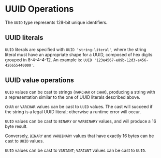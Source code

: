 # UUID Operations

The `UUID` type represents 128-bit unique identifiers.

## UUID literals

`UUID` literals are specified with `UUID 'string-literal'`, where the
string literal must have an appropriate shape for a UUID, composed of
hex digits grouped in 8-4-4-4-12.  An example is: `UUID
'123e4567-e89b-12d3-a456-426655440000'`.

## UUID value operations

`UUID` values can be cast to strings (`VARCHAR` or `CHAR`), producing
a string with a representation similar to the one of UUID literals
described above.

`CHAR` or `VARCHAR` values can be cast to `UUID` values.  The cast
will succeed if the string is a legal UUID literal; otherwise a runtime
error will occur.

`UUID` values can be cast to `BINARY` or `VARBINARY` values, and will
produce a 16 byte result.

Conversely, `BINARY` and `VARBINARY` values that have exactly 16 bytes
can be cast to `UUID` values.

`UUID` values can be cast to `VARIANT`; `VARIANT` values can be cast
to `UUID`.
